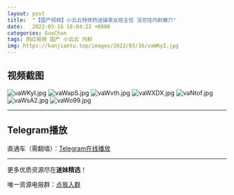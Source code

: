 ```yaml
---
layout: post
title:  "【国产视频】小云云特效药迷操美女班主任 没忍住内射嫩穴"
date:   2022-03-16 18:04:22 +0800
categories: GuoChan
tags: 网红视频 国产 小云云 内射
img: https://kanjiantu.top/images/2022/03/16/vaWKyI.jpg
---
```



## 视频截图

![vaWKyI.jpg](https://kanjiantu.top/images/2022/03/16/vaWKyI.jpg)
![vaWapS.jpg](https://kanjiantu.top/images/2022/03/16/vaWapS.jpg)
![vaWvth.jpg](https://kanjiantu.top/images/2022/03/16/vaWvth.jpg)
![vaWXDX.jpg](https://kanjiantu.top/images/2022/03/16/vaWXDX.jpg)
![vaNtof.jpg](https://kanjiantu.top/images/2022/03/16/vaNtof.jpg)
![vaWsA2.jpg](https://kanjiantu.top/images/2022/03/16/vaWsA2.jpg)
![vaWo99.jpg](https://kanjiantu.top/images/2022/03/16/vaWo99.jpg)

* * *
## Telegram播放

直通车（需翻墙）：[Telegram在线播放](https://t.me/mimeijingxuan/63)

* * *
更多优质资源尽在**迷妹精选**！

唯一资源电报群：[点我入群](https://t.me/mimeijingxuan)


